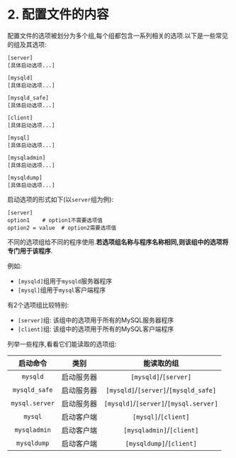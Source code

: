 # 2. 配置文件的内容

配置文件的选项被划分为多个组,每个组都包含一系列相关的选项.以下是一些常见的组及其选项:

```
[server]
[具体启动选项...]

[mysqld]
[具体启动选项...]

[mysqld_safe]
[具体启动选项...]

[client]
[具体启动选项...]

[mysql]
[具体启动选项...]

[mysqladmin]
[具体启动选项...]

[mysqldump]
[具体启动选项...]
```

启动选项的形式如下(以`server`组为例):

```
[server]
option1    # option1不需要选项值
option2 = value  # option2需要选项值
```

不同的选项组给不同的程序使用.**若选项组名称与程序名称相同,则该组中的选项将专门用于该程序**.

例如:

- `[mysqld]`组用于`mysqld`服务器程序
- `[mysql]`组用于`mysql`客户端程序

有2个选项组比较特别:

- `[server]`组: 该组中的选项用于所有的MySQL服务器程序
- `[client]`组: 该组中的选项用于所有的MySQL客户端程序

列举一些程序,看看它们能读取的选项组:

|      启动命令      |  类别   |                 能读取的组                  |
|:--------------:|:-----:|:--------------------------------------:|
|    `mysqld`    | 启动服务器 |         `[mysqld]`/`[server]`          |
| `mysqld_safe`  | 启动服务器 | `[mysqld]`/`[server]`/`[mysqld_safe]`  |
| `mysql.server` | 启动服务器 | `[mysqld]`/`[server]`/`[mysql.server]` |
|    `mysql`     | 启动客户端 |          `[mysql]`/`[client]`          |
|  `mysqladmin`  | 启动客户端 |       `[mysqladmin]`/`[client]`        |
|  `mysqldump`   | 启动客户端 |        `[mysqldump]`/`[client]`        |
